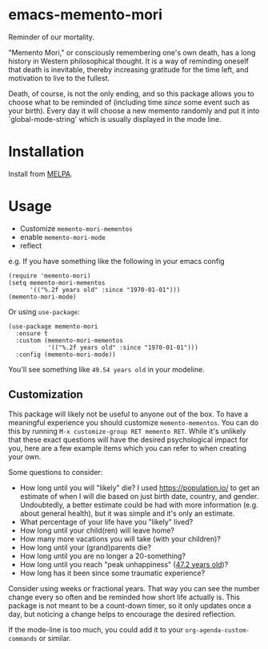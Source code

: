 # emacs-memento-mori

Reminder of our mortality.

"Memento Mori," or consciously remembering one's own death, has a long
history in Western philosophical thought.  It is a way of reminding
oneself that death is inevitable, thereby increasing gratitude for the
time left, and motivation to live to the fullest.

Death, of course, is not the only ending, and so this package allows you to
choose what to be reminded of (including time _since_ some event such as your
birth).  Every day it will choose a new memento randomly and put it into
`global-mode-string' which is usually displayed in the mode line.

# Installation

Install from [MELPA](https://melpa.org/#/memento-mori).

# Usage
* Customize `memento-mori-mementos`
* enable `memento-mori-mode`
* reflect

e.g. If you have something like the following in your emacs config

```emacs-lisp
(require 'memento-mori)
(setq memento-mori-mementos
      '(("%.2f years old" :since "1970-01-01")))
(memento-mori-mode)
```

Or using `use-package`:

```emacs-lisp
(use-package memento-mori
  :ensure t
  :custom (memento-mori-mementos
           '(("%.2f years old" :since "1970-01-01")))
  :config (memento-mori-mode))
```

You'll see something like `49.54 years old` in your modeline.

## Customization

This package will likely not be useful to anyone out of the box.  To
have a meaningful experience you should customize `memento-mementos`.
You can do this by running `M-x customize-group RET memento RET`.
While it's unlikely that these exact questions will have the desired
psychological impact for you, here are a few example items which you
can refer to when creating your own.

Some questions to consider:
* How long until you will "likely" die?  I used https://population.io/
  to get an estimate of when I will die based on just birth date,
  country, and gender.  Undoubtedly, a better estimate could be had
  with more information (e.g. about general health), but it was simple
  and it's only an estimate.
* What percentage of your life have you "likely" lived?
* How long until your child(ren) will leave home?
* How many more vacations you will take (with your children)?
* How long until your (grand)parents die?
* How long until you are no longer a 20-something?
* How long until you reach "peak unhappiness" ([47.2 years old](https://link.springer.com/article/10.1007/s00148-020-00797-z))?
* How long has it been since some traumatic experience?

Consider using weeks or fractional years.  That way you can see the
number change every so often and be reminded how short life actually
is.  This package is not meant to be a count-down timer, so it only
updates once a day, but noticing a change helps to encourage the
desired reflection.

If the mode-line is too much, you could add it to your
`org-agenda-custom-commands` or similar.

